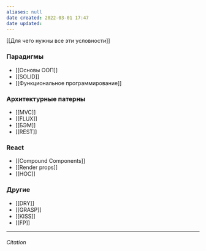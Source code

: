 ```yaml
---
aliases: null
date created: 2022-03-01 17:47
date updated:
---
```

[[Для чего нужны все эти условности]]

### Парадигмы

- [[Основы ООП]]
- [[SOLID]]
- [[Функциональное программирование]]

### Архитектурные патерны

- [[MVC]]
- [[FLUX]]
- [[БЭМ]]
- [[REST]]

### React

- [[Compound Components]]
- [[Render props]]
- [[HOC]]

### Другие

- [[DRY]]
- [[GRASP]]
- [[KISS]]
- [[FP]]



---

###### Citation

